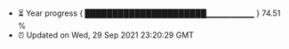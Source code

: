 - ⏳ Year progress { ██████████████████████▁▁▁▁▁▁▁▁ } 74.51 %
- ⏰ Updated on Wed, 29 Sep 2021 23:20:29 GMT

